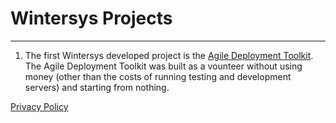 # Wintersys Projects
--------------

1. The first Wintersys developed project is the [Agile Deployment Toolkit](<Agile Deployment Toolkit/ADT.md>). The Agile Deployment Toolkit was built as a vounteer without using money (other than the costs of running testing and development servers) and starting from nothing. 





[Privacy Policy](https://www.freeprivacypolicy.com/live/24a200af-0b6d-4be5-8bd0-6022ab80ba59)

